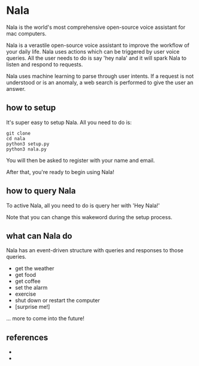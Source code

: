 # Nala

Nala is the world's most comprehensive open-source voice assistant for mac computers. 

Nala is a verastile open-source voice assistant to improve the workflow of 
your daily life. Nala uses actions which can be triggered by user voice queries. 
All the user needs to do is say 'hey nala' and it will spark Nala to listen 
and respond to requests.

Nala uses machine learning to parse through user intents. If a request is not 
understood or is an anomaly, a web search is performed to give the user an answer.

## how to setup

It's super easy to setup Nala. All you need to do is:

    git clone 
    cd nala
    python3 setup.py
    python3 nala.py
    
You will then be asked to register with your name and email.

After that, you're ready to begin using Nala! 

## how to query Nala

To active Nala, all you need to do is query her with 'Hey Nala!'

Note that you can change this wakeword during the setup process.

## what can Nala do

Nala has an event-driven structure with queries and responses to those queries. 

* get the weather 
* get food 
* get coffee 
* set the alarm
* exercise 
* shut down or restart the computer 
* [surprise me!]

... more to come into the future! 

## references 
* []()
* []()
